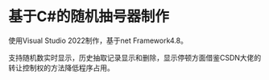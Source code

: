 # 基于C#的随机抽号器制作

使用Visual Studio 2022制作，基于net Framework4.8。

支持随机数实时显示，历史抽取记录显示和删除，显示停顿方面借鉴CSDN大佬的转让控制权的方法降低程序占用。
